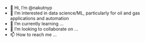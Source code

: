 - 👋 Hi, I’m @nakutnyp
- 👀 I’m interested in data science/ML, particularly for oil and gas applications and automation
- 🌱 I’m currently learning ...
- 💞️ I’m looking to collaborate on ...
- 📫 How to reach me ...

<!---
nakutnyp/nakutnyp is a ✨ special ✨ repository because its `README.md` (this file) appears on your GitHub profile.
You can click the Preview link to take a look at your changes.
--->

